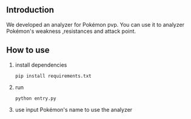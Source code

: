## Introduction
We developed an analyzer for Pokémon pvp. 
You can use it to analyzer Pokémon's weakness 
,resistances and attack point.
## How to use
1. install dependencies
    ```
    pip install requirements.txt
    ```
2. run
    ```
    python entry.py
    ```
3. use 
input Pokémon's name to use the analyzer